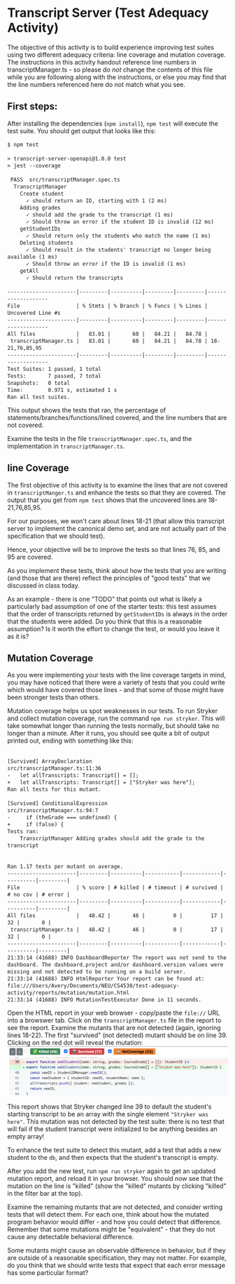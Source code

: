 # Transcript Server (Test Adequacy Activity)
The objective of this activity is to build experience improving test suites using two different adequacy criteria: line coverage and mutation coverage. The instructions in this activity handout reference line numbers in transcriptManager.ts - so please do *not* change the contents of this file while you are following along with the instructions, or else you may find that the line numbers referenced here do not match what you see.

## First steps:
After installing the dependencies (`npm install`), `npm test` will execute the test suite. You should get output that looks like this:

```
$ npm test

> transcript-server-openapi@1.0.0 test
> jest --coverage

 PASS  src/transcriptManager.spec.ts
  TranscriptManager
    Create student
      ✓ should return an ID, starting with 1 (2 ms)
    Adding grades
      ✓ should add the grade to the transcript (1 ms)
      ✓ Should throw an error if the student ID is invalid (12 ms)
    getStudentIDs
      ✓ Should return only the students who match the name (1 ms)
    Deleting students
      ✓ Should result in the students' transcript no longer being available (1 ms)
      ✓ Should throw an error if the ID is invalid (1 ms)
    getAll
      ✓ Should return the transcripts

----------------------|---------|----------|---------|---------|-------------------
File                  | % Stmts | % Branch | % Funcs | % Lines | Uncovered Line #s 
----------------------|---------|----------|---------|---------|-------------------
All files             |   83.01 |       60 |   84.21 |   84.78 |                   
 transcriptManager.ts |   83.01 |       60 |   84.21 |   84.78 | 18-21,76,85,95    
----------------------|---------|----------|---------|---------|-------------------
Test Suites: 1 passed, 1 total
Tests:       7 passed, 7 total
Snapshots:   0 total
Time:        0.971 s, estimated 1 s
Ran all test suites.
```

This output shows the tests that ran, the percentage of statements/branches/functions/lined covered, and the line numbers that are not covered.

Examine the tests in the file `transcriptManager.spec.ts`, and the implementation in `transcriptManager.ts`. 

## line Coverage
The first objective of this activity is to examine the lines that are not covered in `transcriptManger.ts` and enhance the tests so that they are covered. The output that you get from `npm test` shows that the uncovered lines are 18-21,76,85,95.

For our purposes, we won't care about lines 18-21 (that allow this transcript server to implement the canonical demo set, and are not actually part of the specification that we should test).

Hence, your objective will be to improve the tests so that lines 76, 85, and 95 are covered.

As you implement these tests, think about how the tests that you are writing (and those that are there) reflect the principles of "good tests" that we discussed in class today.

As an example - there is one "TODO" that points out what is likely a particularly bad assumption of one of the starter tests: this test assumes that the order of transcripts returned by `getStudentIDs` is always in the order that the students were added. Do you think that this is a reasonable assumption? Is it worth the effort to change the test, or would you leave it as it is?

## Mutation Coverage
As you were implementing your tests with the line coverage targets in mind, you may have noticed that there were a variety of tests that you could write which would have covered those lines - and that some of those might have been stronger tests than others.

Mutation coverage helps us spot weaknesses in our tests. To run Stryker and collect mutation coverage, run the command `npm run stryker`. This will take somewhat longer than running the tests normally, but should take no longer than a minute. After it runs, you should see quite a bit of output printed out, ending with something like this:

```

[Survived] ArrayDeclaration
src/transcriptManager.ts:11:36
-   let allTranscripts: Transcript[] = [];
+   let allTranscripts: Transcript[] = ["Stryker was here"];
Ran all tests for this mutant.

[Survived] ConditionalExpression
src/transcriptManager.ts:94:7
-     if (theGrade === undefined) {
+     if (false) {
Tests ran:
    TranscriptManager Adding grades should add the grade to the transcript


Ran 1.17 tests per mutant on average.
----------------------|---------|----------|-----------|------------|----------|---------|
File                  | % score | # killed | # timeout | # survived | # no cov | # error |
----------------------|---------|----------|-----------|------------|----------|---------|
All files             |   48.42 |       46 |         0 |         17 |       32 |       0 |
 transcriptManager.ts |   48.42 |       46 |         0 |         17 |       32 |       0 |
----------------------|---------|----------|-----------|------------|----------|---------|
21:33:14 (41688) INFO DashboardReporter The report was not send to the dashboard. The dashboard.project and/or dashboard.version values were missing and not detected to be running on a build server.
21:33:14 (41688) INFO HtmlReporter Your report can be found at: file:///Users/Avery/Documents/NEU/CS4530/test-adequacy-activity/reports/mutation/mutation.html
21:33:14 (41688) INFO MutationTestExecutor Done in 11 seconds.
```

Open the HTML report in your web browser - copy/paste the `file://` URL into a browswer tab. Click on the `transcriptManager.ts` file in the report to see the report. Examine the mutants that are not detected (again, ignoring lines 18-22). The first "survived" (not detected) mutant should be on line 39. Clicking on the red dot will reveal the mutation:
![Mutation report screenshot showing mutant on line 39 "ArrayDeclaration Survived"](mutantReport.png)

This report shows that Stryker changed line 39 to default the student's starting transcript to be an array with the single element `"Stryker was here"`. This mutation was not detected by the test suite: there is no test that will fail if the student transcript were initialized to be anything besides an empty array!

To enhance the test suite to detect this mutant, add a test that adds a new student to the `db`, and then expects that the student's transcript is empty.

After you add the new test, run `npm run stryker` again to get an updated mutation report, and reload it in your browser. You should now see that the mutation on the line is "killed" (show the "killed" mutants by clicking "killed" in the filter bar at the top).

Examine the remaining mutants that are not detected, and consider writing tests that will detect them. For each one, think about how the mutated program behavior would differ - and how you could detect that difference. Remember that some mutations might be "equivalent" - that they do not cause any detectable behavioral difference. 

Some mutants might cause an observable difference in behavior, but if they are outside of a reasonable specification, they may not matter. For example, do you think that we should write tests that expect that each error message has some particular format?